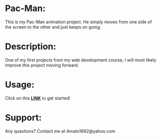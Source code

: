 <h1>Pac-Man:</h1> This is my Pac-Man animation project. He simply moves from one side of the screen to the other and just keeps on going.  
<h1>Description:</h1> One of my first projects from my web development course, I will most likely improve this project moving forward.
<h1>Usage:</h1> Click on this <a href="https://amato1891.github.io/pacmanproj/"><strong>LINK</strong></a> to get started!
<h1>Support:</h1> Any questions? Contact me at Amato1892@yahoo.com
